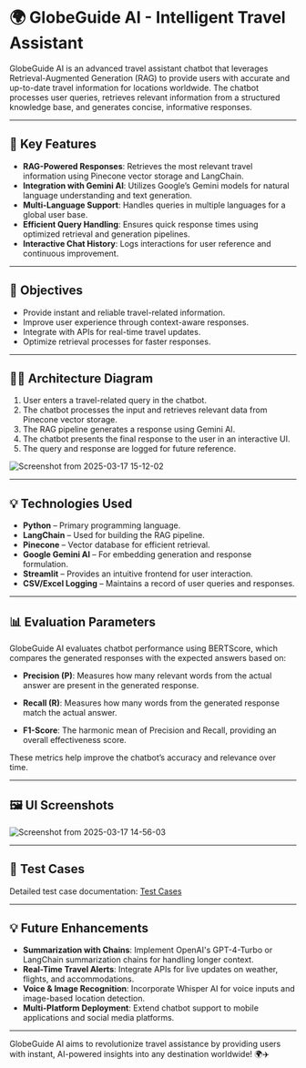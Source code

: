 # 🌍 GlobeGuide AI - Intelligent Travel Assistant

GlobeGuide AI is an advanced travel assistant chatbot that leverages Retrieval-Augmented Generation (RAG) to provide users with accurate and up-to-date travel information for locations worldwide. The chatbot processes user queries, retrieves relevant information from a structured knowledge base, and generates concise, informative responses.

---

## 🎯 Key Features
- **RAG-Powered Responses**: Retrieves the most relevant travel information using Pinecone vector storage and LangChain.
- **Integration with Gemini AI**: Utilizes Google’s Gemini models for natural language understanding and text generation.
- **Multi-Language Support**: Handles queries in multiple languages for a global user base.
- **Efficient Query Handling**: Ensures quick response times using optimized retrieval and generation pipelines.
- **Interactive Chat History**: Logs interactions for user reference and continuous improvement.

---

## 🎯 Objectives
- Provide instant and reliable travel-related information.
- Improve user experience through context-aware responses.
- Integrate with APIs for real-time travel updates.
- Optimize retrieval processes for faster responses.

---

## 👨‍💻 Architecture Diagram
1. User enters a travel-related query in the chatbot.
2. The chatbot processes the input and retrieves relevant data from Pinecone vector storage.
3. The RAG pipeline generates a response using Gemini AI.
4. The chatbot presents the final response to the user in an interactive UI.
5. The query and response are logged for future reference.

![Screenshot from 2025-03-17 15-12-02](https://github.com/user-attachments/assets/6a64d39c-259c-427a-91d1-c966c5c96a1e)


---

## 💡 Technologies Used
- **Python** – Primary programming language.
- **LangChain** – Used for building the RAG pipeline.
- **Pinecone** – Vector database for efficient retrieval.
- **Google Gemini AI** – For embedding generation and response formulation.
- **Streamlit** – Provides an intuitive frontend for user interaction.
- **CSV/Excel Logging** – Maintains a record of user queries and responses.

---

## 📊 Evaluation Parameters

GlobeGuide AI evaluates chatbot performance using BERTScore, which compares the generated responses with the expected answers based on:

- **Precision (P)**: Measures how many relevant words from the actual answer are present in the generated response.

- **Recall (R)**: Measures how many words from the generated response match the actual answer.

- **F1-Score**: The harmonic mean of Precision and Recall, providing an overall effectiveness score.

These metrics help improve the chatbot’s accuracy and relevance over time.



---

## 🖼️ UI Screenshots
![Screenshot from 2025-03-17 14-56-03](https://github.com/user-attachments/assets/17561a51-7c0f-405b-981f-44d872b5dbd3)


---

## 🤍 Test Cases
Detailed test case documentation: [Test Cases](https://shorthillstech-my.sharepoint.com/:x:/g/personal/pulkit_garg_shorthills_ai/EWi7LXBJ0IpDljKzxS5tWOYBdalqSogptyedX_b5KKLCog?e=ExHBpd)

---

## 💡 Future Enhancements
- **Summarization with Chains**: Implement OpenAI's GPT-4-Turbo or LangChain summarization chains for handling longer context.
- **Real-Time Travel Alerts**: Integrate APIs for live updates on weather, flights, and accommodations.
- **Voice & Image Recognition**: Incorporate Whisper AI for voice inputs and image-based location detection.
- **Multi-Platform Deployment**: Extend chatbot support to mobile applications and social media platforms.

---

GlobeGuide AI aims to revolutionize travel assistance by providing users with instant, AI-powered insights into any destination worldwide! 🌍✈️

